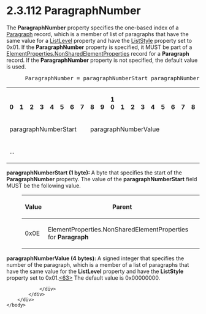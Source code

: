 <html dir="LTR" xmlns:mshelp="http://msdn.microsoft.com/mshelp" xmlns:ddue="http://ddue.schemas.microsoft.com/authoring/2003/5" xmlns:xlink="http://www.w3.org/1999/xlink" xmlns:tool="http://www.microsoft.com/tooltip">
    <head>
        <meta http-equiv="Content-Type" content="text/html; CHARSET=utf-8"></meta>
        <meta name="save" content="history"></meta>
        <title>2.3.112 ParagraphNumber</title>
        <xml>
            <mshelp:toctitle title="2.3.112 ParagraphNumber"></mshelp:toctitle>
            <mshelp:rltitle title="[MS-RPL]: ParagraphNumber"></mshelp:rltitle>
            <mshelp:keyword index="A" term="4cbd1a36-8059-4524-adf3-72c9abd303ce"></mshelp:keyword>
            <mshelp:attr name="DCSext.ContentType" value="open specification"></mshelp:attr>
            <mshelp:attr name="AssetID" value="4cbd1a36-8059-4524-adf3-72c9abd303ce"></mshelp:attr>
            <mshelp:attr name="TopicType" value="kbRef"></mshelp:attr>
            <mshelp:attr name="DCSext.Title" value="[MS-RPL]: ParagraphNumber" />
        </xml>
    </head>
    <body>
        <div id="header">
            <h1 class="heading">2.3.112 ParagraphNumber</h1>
        </div>
        <div id="mainSection">
            <div id="mainBody">
                <div id="allHistory" class="saveHistory"></div>
                <div id="sectionSection0" class="section" name="collapseableSection">
                    

<p>The <b>ParagraphNumber</b> property specifies the one-based
index of a <a href="3024abc3-23db-494b-a63a-6bd565e4500b.md">Paragraph</a> record,
which is a member of list of paragraphs that have the same value for a <a href="5b84365d-251e-438a-92f4-5ff4619a2ce4.md">ListLevel</a> property and
have the <a href="4f607546-2a2e-4cf2-869b-1a994e7a0db1.md">ListStyle</a>
property set to 0x01. If the <b>ParagraphNumber</b> property is specified, it
MUST be part of a <a href="1b1b7882-84bb-47d4-a3d2-b020b8d23d7a.md">ElementProperties.NonSharedElementProperties</a>
record for a <b>Paragraph</b> record. If the <b>ParagraphNumber</b> property is
not specified, the default value is used.</p>

<dl>
<dd>
<div><pre> ParagraphNumber = paragraphNumberStart paragraphNumberValue
</pre></div>
</dd></dl>

<table>
 <tr>
  <th><p><br>0</p></th>
  <th><p><br>1</p></th>
  <th><p><br>2</p></th>
  <th><p><br>3</p></th>
  <th><p><br>4</p></th>
  <th><p><br>5</p></th>
  <th><p><br>6</p></th>
  <th><p><br>7</p></th>
  <th><p><br>8</p></th>
  <th><p><br>9</p></th>
  <th><p>1<br>0</p></th>
  <th><p><br>1</p></th>
  <th><p><br>2</p></th>
  <th><p><br>3</p></th>
  <th><p><br>4</p></th>
  <th><p><br>5</p></th>
  <th><p><br>6</p></th>
  <th><p><br>7</p></th>
  <th><p><br>8</p></th>
  <th><p><br>9</p></th>
  <th><p>2<br>0</p></th>
  <th><p><br>1</p></th>
  <th><p><br>2</p></th>
  <th><p><br>3</p></th>
  <th><p><br>4</p></th>
  <th><p><br>5</p></th>
  <th><p><br>6</p></th>
  <th><p><br>7</p></th>
  <th><p><br>8</p></th>
  <th><p><br>9</p></th>
  <th><p>3<br>0</p></th>
  <th><p><br>1</p></th>
 </tr>
 <tr>
  <td colspan="8">
  <p>paragraphNumberStart</p>
  </td>
  <td colspan="24">
  <p>paragraphNumberValue</p>
  </td>
 </tr>
 <tr>
  <td colspan="8">
  <p>...</p>
  </td>
  
 </tr>
</table>

<p><b>paragraphNumberStart (1 byte): </b>A byte that
specifies the start of the <b>ParagraphNumber</b> property. The value of the <b>paragraphNumberStart</b>
field MUST be the following value.</p>

<dl>
<dd>
<table>
 <thead>
  <tr>
   <th>
   <p>Value</p>
   </th>
   <th>
   <p>Parent</p>
   </th>
  </tr>
 </thead>
 <tr>
  <td>
  <p>0x0E</p>
  </td>
  <td>
  <p>ElementProperties.NonSharedElementProperties for <b>Paragraph</b></p>
  </td>
 </tr>
</table>
</dd></dl>

<p><b>paragraphNumberValue (4 bytes): </b>A signed
integer that specifies the number of the paragraph, which is a member of a list
of paragraphs that have the same value for the <b>ListLevel</b> property and
have the <b>ListStyle</b> property set to 0x01.<a id="Appendix_A_Target_63"></a><a href="1d022514-2a2f-41df-b2f8-36f19e474fa5.md#Appendix_A_63" aria-label="Product behavior note 63">&lt;63&gt;</a> The
default value is 0x00000000.</p>


                </div>
            </div>
        </div>
    </body>
</html>